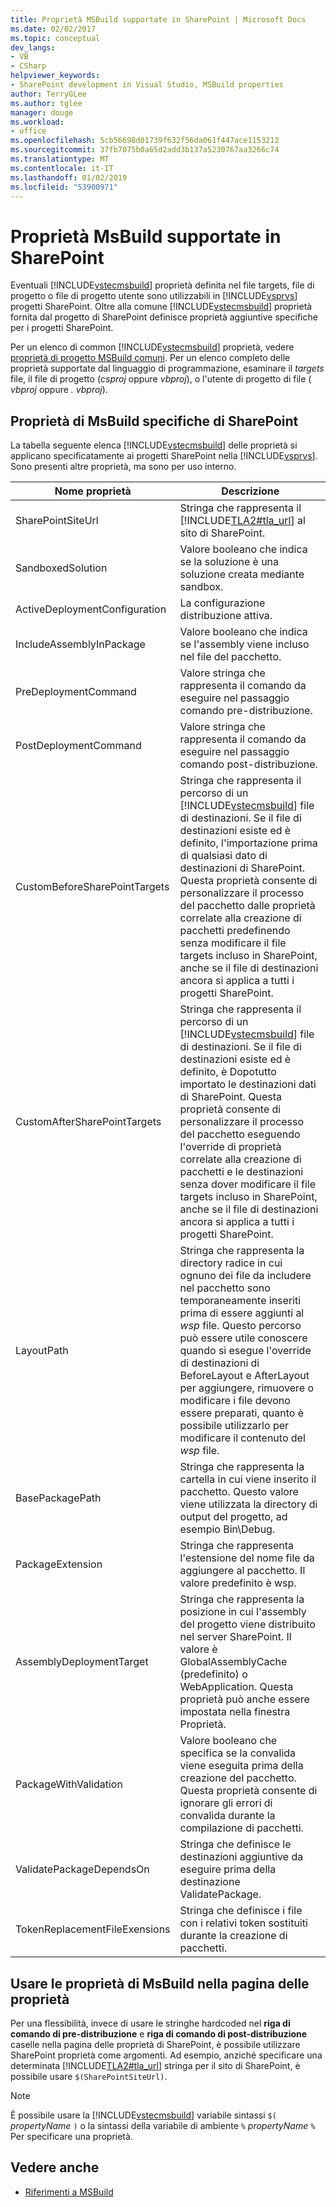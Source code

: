 ```yaml
---
title: Proprietà MSBuild supportate in SharePoint | Microsoft Docs
ms.date: 02/02/2017
ms.topic: conceptual
dev_langs:
- VB
- CSharp
helpviewer_keywords:
- SharePoint development in Visual Studio, MSBuild properties
author: TerryGLee
ms.author: tglee
manager: douge
ms.workload:
- office
ms.openlocfilehash: 5cb56698d01739f632f56da061f447ace1153212
ms.sourcegitcommit: 37fb7075b0a65d2add3b137a5230767aa3266c74
ms.translationtype: MT
ms.contentlocale: it-IT
ms.lasthandoff: 01/02/2019
ms.locfileid: "53900971"
---
```

# <a name="msbuild-properties-supported-by-sharepoint"></a>Proprietà MsBuild supportate in SharePoint
  Eventuali [!INCLUDE[vstecmsbuild](../sharepoint/includes/vstecmsbuild-md.md)] proprietà definita nel file targets, file di progetto o file di progetto utente sono utilizzabili in [!INCLUDE[vsprvs](../sharepoint/includes/vsprvs-md.md)] progetti SharePoint. Oltre alla comune [!INCLUDE[vstecmsbuild](../sharepoint/includes/vstecmsbuild-md.md)] proprietà fornita dal progetto di SharePoint definisce proprietà aggiuntive specifiche per i progetti SharePoint.  
  
 Per un elenco di common [!INCLUDE[vstecmsbuild](../sharepoint/includes/vstecmsbuild-md.md)] proprietà, vedere [proprietà di progetto MSBuild comuni](http://go.microsoft.com/fwlink/?LinkID=168687). Per un elenco completo delle proprietà supportate dal linguaggio di programmazione, esaminare il *targets* file, il file di progetto (*csproj* oppure *vbproj*), o l'utente di progetto di file ( *vbproj* oppure *. vbproj*).  
  
## <a name="msbuild-properties-specific-to-sharepoint"></a>Proprietà di MsBuild specifiche di SharePoint
 La tabella seguente elenca [!INCLUDE[vstecmsbuild](../sharepoint/includes/vstecmsbuild-md.md)] delle proprietà si applicano specificatamente ai progetti SharePoint nella [!INCLUDE[vsprvs](../sharepoint/includes/vsprvs-md.md)]. Sono presenti altre proprietà, ma sono per uso interno.  
  
|Nome proprietà|Descrizione|  
|-------------------|-----------------|  
|SharePointSiteUrl|Stringa che rappresenta il [!INCLUDE[TLA2#tla_url](../sharepoint/includes/tla2sharptla-url-md.md)] al sito di SharePoint.|  
|SandboxedSolution|Valore booleano che indica se la soluzione è una soluzione creata mediante sandbox.|  
|ActiveDeploymentConfiguration|La configurazione distribuzione attiva.|  
|IncludeAssemblyInPackage|Valore booleano che indica se l'assembly viene incluso nel file del pacchetto.|  
|PreDeploymentCommand|Valore stringa che rappresenta il comando da eseguire nel passaggio comando pre-distribuzione.|  
|PostDeploymentCommand|Valore stringa che rappresenta il comando da eseguire nel passaggio comando post-distribuzione.|  
|CustomBeforeSharePointTargets|Stringa che rappresenta il percorso di un [!INCLUDE[vstecmsbuild](../sharepoint/includes/vstecmsbuild-md.md)] file di destinazioni. Se il file di destinazioni esiste ed è definito, l'importazione prima di qualsiasi dato di destinazioni di SharePoint. Questa proprietà consente di personalizzare il processo del pacchetto dalle proprietà correlate alla creazione di pacchetti predefinendo senza modificare il file targets incluso in SharePoint, anche se il file di destinazioni ancora si applica a tutti i progetti SharePoint.|  
|CustomAfterSharePointTargets|Stringa che rappresenta il percorso di un [!INCLUDE[vstecmsbuild](../sharepoint/includes/vstecmsbuild-md.md)] file di destinazioni. Se il file di destinazioni esiste ed è definito, è Dopotutto importato le destinazioni dati di SharePoint. Questa proprietà consente di personalizzare il processo del pacchetto eseguendo l'override di proprietà correlate alla creazione di pacchetti e le destinazioni senza dover modificare il file targets incluso in SharePoint, anche se il file di destinazioni ancora si applica a tutti i progetti SharePoint.|  
|LayoutPath|Stringa che rappresenta la directory radice in cui ognuno dei file da includere nel pacchetto sono temporaneamente inseriti prima di essere aggiunti al *wsp* file. Questo percorso può essere utile conoscere quando si esegue l'override di destinazioni di BeforeLayout e AfterLayout per aggiungere, rimuovere o modificare i file devono essere preparati, quanto è possibile utilizzarlo per modificare il contenuto del *wsp* file.|  
|BasePackagePath|Stringa che rappresenta la cartella in cui viene inserito il pacchetto. Questo valore viene utilizzata la directory di output del progetto, ad esempio Bin\Debug.|  
|PackageExtension|Stringa che rappresenta l'estensione del nome file da aggiungere al pacchetto. Il valore predefinito è wsp.|  
|AssemblyDeploymentTarget|Stringa che rappresenta la posizione in cui l'assembly del progetto viene distribuito nel server SharePoint. Il valore è GlobalAssemblyCache (predefinito) o WebApplication. Questa proprietà può anche essere impostata nella finestra Proprietà.|  
|PackageWithValidation|Valore booleano che specifica se la convalida viene eseguita prima della creazione del pacchetto. Questa proprietà consente di ignorare gli errori di convalida durante la compilazione di pacchetti.|  
|ValidatePackageDependsOn|Stringa che definisce le destinazioni aggiuntive da eseguire prima della destinazione ValidatePackage.|  
|TokenReplacementFileExensions|Stringa che definisce i file con i relativi token sostituiti durante la creazione di pacchetti.|  
  
## <a name="use-msbuild-properties-in-the-properties-page"></a>Usare le proprietà di MsBuild nella pagina delle proprietà
 Per una flessibilità, invece di usare le stringhe hardcoded nel **riga di comando di pre-distribuzione** e **riga di comando di post-distribuzione** caselle nella pagina delle proprietà di SharePoint, è possibile utilizzare SharePoint proprietà come argomenti. Ad esempio, anziché specificare una determinata [!INCLUDE[TLA2#tla_url](../sharepoint/includes/tla2sharptla-url-md.md)] stringa per il sito di SharePoint, è possibile usare `$(SharePointSiteUrl)`.  
  
> [!NOTE]  
>  È possibile usare la [!INCLUDE[vstecmsbuild](../sharepoint/includes/vstecmsbuild-md.md)] variabile sintassi `$(` *propertyName* `)` o la sintassi della variabile di ambiente `%` *propertyName* `%` Per specificare una proprietà.  
  
## <a name="see-also"></a>Vedere anche

- [Riferimenti a MSBuild](../msbuild/msbuild-reference.md)  